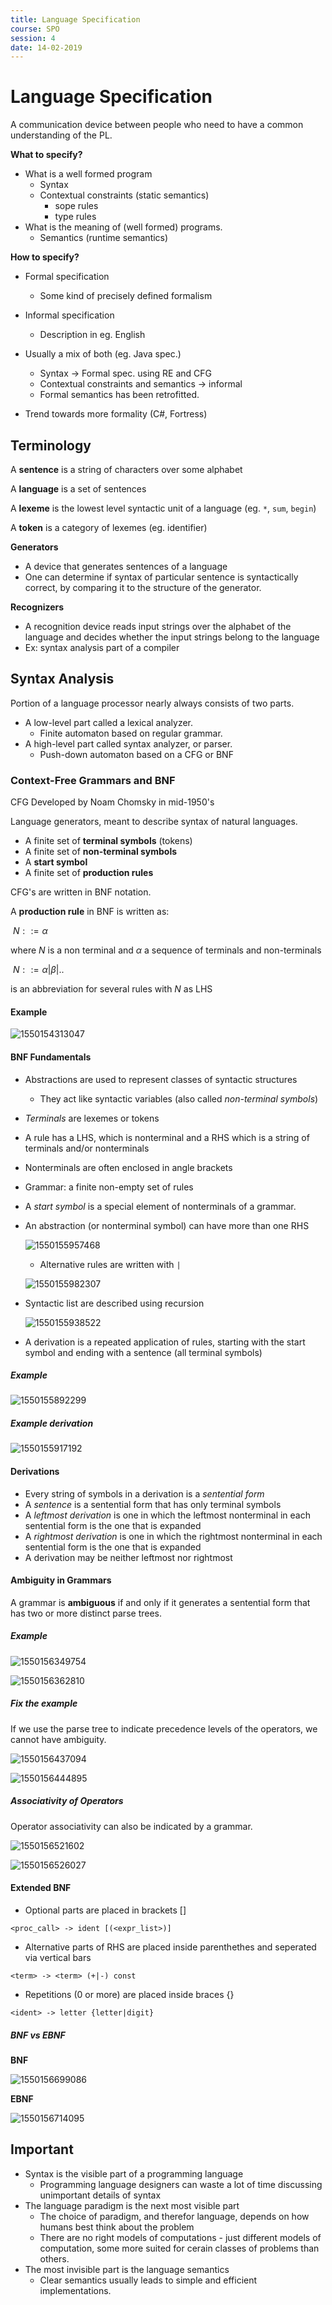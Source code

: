 ```yaml
---
title: Language Specification
course: SPO
session: 4
date: 14-02-2019
---
```


# Language Specification

A communication device between people who need to have a common understanding of the PL.



**What to specify?**

* What is a well formed program
  * Syntax
  * Contextual constraints (static semantics)
    * sope rules
    * type rules
* What is the meaning of (well formed) programs.
  * Semantics (runtime semantics)



**How to specify?**

* Formal specification
  * Some kind of precisely defined formalism
* Informal specification
  * Description in eg. English



* Usually a mix of both (eg. Java spec.)
  * Syntax -> Formal spec. using RE and CFG
  * Contextual constraints and semantics -> informal
  * Formal semantics has been retrofitted.



* Trend towards more formality (C#, Fortress)



## Terminology

A **sentence** is a string of characters over some alphabet

A **language** is a set of sentences

A **lexeme** is the lowest level syntactic unit of a language (eg. `*`, `sum`, `begin`)

A **token** is a category of lexemes (eg. identifier)



**Generators**

* A device that generates sentences of a language
* One can determine if syntax of particular sentence is syntactically correct, by comparing it to the structure of the generator.



**Recognizers**

* A recognition device reads input strings over the alphabet of the language and decides whether the input strings belong to the language
* Ex: syntax analysis part of a compiler



## Syntax Analysis

Portion of a language processor nearly always consists of two parts.

* A low-level part called a lexical analyzer.
  * Finite automaton based on regular grammar.
* A high-level part called syntax analyzer, or parser.
  * Push-down automaton based on a CFG or BNF



### Context-Free Grammars and BNF

CFG Developed by Noam Chomsky in mid-1950's

Language generators, meant to describe syntax of natural languages.



* A finite set of **terminal symbols** (tokens)
* A finite set of **non-terminal symbols**
* A **start symbol**
* A finite set of **production rules**



CFG's are written in BNF notation.

A **production rule** in BNF is written as:

​	$N::=\alpha$	

where *N* is a non terminal and $\alpha$ a sequence of terminals and non-terminals

​	$N::=\alpha|\beta|..$

is an abbreviation for several rules with *N* as LHS



#### Example

![1550154313047](images/1550154313047.png)



#### BNF Fundamentals

* Abstractions are used to represent classes of syntactic structures
  * They act like syntactic variables (also called *non-terminal symbols*)

* *Terminals* are lexemes or tokens

* A rule has a LHS, which is nonterminal and a RHS which is a string of terminals and/or nonterminals

* Nonterminals are often enclosed in angle brackets

* Grammar: a finite non-empty set of rules

* A *start symbol* is a special element of nonterminals of a grammar.





* An abstraction (or nonterminal symbol) can have more than one RHS

  ![1550155957468](images/1550155957468.png)

  * Alternative rules are written with `|`

  ![1550155982307](images/1550155982307.png)

  

* Syntactic list are described using recursion

  ![1550155938522](images/1550155938522.png)

* A derivation is a repeated application of rules, starting with the start symbol and ending with a sentence (all terminal symbols)



##### Example

![1550155892299](images/1550155892299.png)

##### Example derivation

![1550155917192](images/1550155917192.png)

#### Derivations

* Every string of symbols in a derivation is a *sentential form*
* A *sentence* is a sentential form that has only terminal symbols
* A *leftmost derivation* is one in which the leftmost nonterminal in each sentential form is the one that is expanded
* A *rightmost derivation* is one in which the rightmost nonterminal in each sentential form is the one that is expanded
* A derivation may be neither leftmost nor rightmost



#### Ambiguity in Grammars

A grammar is **ambiguous** if and only if it generates a sentential form that has two or more distinct parse trees.

##### **Example**

![1550156349754](images/1550156349754.png)

![1550156362810](images/1550156362810.png)



##### Fix the example

If we use the parse tree to indicate precedence levels of the operators, we cannot have ambiguity.

![1550156437094](images/1550156437094.png)

![1550156444895](images/1550156444895.png)



##### Associativity of Operators

Operator associativity can also be indicated by a grammar.

![1550156521602](images/1550156521602.png)

![1550156526027](images/1550156526027.png)

#### Extended BNF

* Optional parts are placed in brackets []

```
<proc_call> -> ident [(<expr_list>)]
```

* Alternative parts of RHS are placed inside parenthethes and seperated via vertical bars

```
<term> -> <term> (+|-) const
```

* Repetitions (0 or more) are placed inside braces {}

```
<ident> -> letter {letter|digit}
```



##### BNF vs EBNF

**BNF**

![1550156699086](images/1550156699086.png)

**EBNF**

![1550156714095](images/1550156714095.png)



## Important

* Syntax is the visible part of a programming language
  * Programming language designers can waste a lot of time discussing unimportant details of syntax
* The language paradigm is the next most visible part
  * The choice of paradigm, and therefor language, depends on how humans best think about the problem
  * There are no right models of computations - just different models of computation, some more suited for cerain classes of problems than others.
* The most invisible part is the language semantics
  * Clear semantics usually leads to simple and efficient implementations.